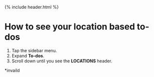 ---
---

{% include header.html %}

# How to see your location based to-dos

1. Tap the sidebar menu.
1. Expand **To-dos**.
1. Scroll down until you see the **LOCATIONS** header.

*invaild
